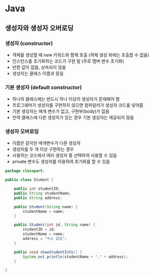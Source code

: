 # Java

## 생성자와 생성자 오버로딩

### 생성자 (constructor)

- 객체를 생성할 때 new 키워드와 함께 호출 (객체 생성 외에는 호출할 수 없음)
- 인스턴스를 초기화하는 코드가 구현 됨 (주로 멤버 변수 초기화)
- 반환 값이 없음, 상속되지 않음
- 생성자는 클래스 이름과 동일

### 기본 생성자 (default constructor)

- 하나의 클래스에는 반드시 하나 이상의 생성자가 존재해야 함
- 프로그래머가 생성자를 구현하지 않으면 컴파일러가 생성자 코드를 넣어줌
- 기본 생성자는 매개 변수가 없고, 구현부(body)가 없음
- 만약 클래스에 다른 생성자가 있는 경우 기본 생성자는 제공되지 않음

### 생성자 오버로딩

- 이름은 같지만 매개변수가 다른 생성자
- 생성자를 두 개 이상 구현하는 경우
- 사용하는 코드에서 여러 생성자 중 선택하여 사용할 수 있음
- private 변수도 생성자를 이용하여 초기화를 할 수 있음

```java
package classpart;

public class Student {

	public int studentID;
	public String studentName;
	public String address;

	public Student(String name) {
		studentName = name;
	}

	public Student(int id, String name) {
		studentID = id;
		studentName = name;
		address = "주소 없음";
	}

	public void showStudentInfo() {
		System.out.println(studentName + "," + address);
	}

}
```

